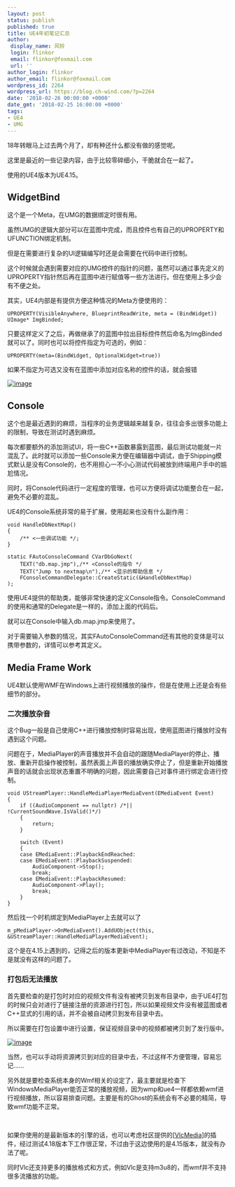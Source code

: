 ```yaml
---
layout: post
status: publish
published: true
title: UE4年初笔记汇总
author:
 display_name: 风铃
 login: flinkor
 email: flinkor@foxmail.com
 url: ''
author_login: flinkor
author_email: flinkor@foxmail.com
wordpress_id: 2264
wordpress_url: https://blog.ch-wind.com/?p=2264
date: '2018-02-26 00:00:00 +0000'
date_gmt: '2018-02-25 16:00:00 +0000'
tags:
- UE4
- UMG
---
```

18年转眼马上过去两个月了，却有种还什么都没有做的感觉呢。


这里是最近的一些记录内容，由于比较零碎细小，干脆就合在一起了。


使用的UE4版本为UE4.15。


## WidgetBind


这个是一个Meta，在UMG的数据绑定时很有用。


虽然UMG的逻辑大部分可以在蓝图中完成，而且控件也有自己的UPROPERTY和UFUNCTION绑定机制。


但是在需要进行复杂的UI逻辑编写时还是会需要在代码中进行控制。


这个时候就会遇到需要对应的UMG控件的指针的问题，虽然可以通过事先定义的UPROPERTY指针然后再在蓝图中进行赋值等一些方法进行。但在使用上多少会有不便之处。


其实，UE4内部是有提供方便这种情况的Meta方便使用的：



```
UPROPERTY(VisibleAnywhere, BlueprintReadWrite, meta = (BindWidget))
UImage* ImgBinded;
```

只要这样定义了之后，再做继承了的蓝图中拉出目标控件然后命名为ImgBinded就可以了。同时也可以将控件指定为可选的，例如：



```
UPROPERTY(meta=(BindWidget, OptionalWidget=true))
```

如果不指定为可选又没有在蓝图中添加对应名称的控件的话，就会报错


[![image](https://blog.ch-wind.com/wp-content/uploads/2018/02/image_thumb.png "image")](https://blog.ch-wind.com/wp-content/uploads/2018/02/image.png)


## Console


这个也是最近遇到的麻烦，当程序的业务逻辑越来越复杂，往往会多出很多功能上的限制，导致在测试时遇到麻烦。


每次都要额外的添加测试UI，将一些C++函数暴露到蓝图，最后测试功能就一片混乱了。此时就可以添加一些Console来方便在编辑器中调试，由于Shipping模式默认是没有Console的，也不用担心一不小心测试代码被放到终端用户手中的尴尬情况。


同时，将Console代码进行一定程度的管理，也可以方便将调试功能整合在一起，避免不必要的混乱。


UE4的Console系统非常的易于扩展，使用起来也没有什么副作用：



```
void HandleDbNextMap()
{
    /** <一些调试功能 */;
}

static FAutoConsoleCommand CVarDbGoNext(
    TEXT("db.map.jmp"),/** <Console的指令 */
    TEXT("Jump to nextmap\n"),/** <显示的帮助信息 */
    FConsoleCommandDelegate::CreateStatic(&HandleDbNextMap)
);
```

使用UE4提供的帮助类，能够非常快速的定义Console指令。ConsoleCommand的使用和通常的Delegate是一样的，添加上面的代码后。


就可以在Console中输入db.map.jmp来使用了。


对于需要输入参数的情况，其实FAutoConsoleCommand还有其他的变体是可以携带参数的，详情可以参考其定义。


## Media Frame Work


UE4默认使用WMF在Windows上进行视频播放的操作，但是在使用上还是会有些细节的部分。


### 二次播放杂音


这个Bug一般是自己使用C++进行播放控制时容易出现，使用蓝图进行播放时没有遇到这个问题。


问题在于，MediaPlayer的声音播放并不会自动的跟随MediaPlayer的停止、播放、重新开启操作被控制，虽然表面上声音的播放确实停止了，但是重新开始播放声音的话就会出现状态重置不明确的问题，因此需要自己对事件进行绑定会进行控制。



```
void UStreamPlayer::HandleMediaPlayerMediaEvent(EMediaEvent Event)
{
    if ((AudioComponent == nullptr) /*|| !CurrentSoundWave.IsValid()*/)
    {
        return;
    }

    switch (Event)
    {
    case EMediaEvent::PlaybackEndReached:
    case EMediaEvent::PlaybackSuspended:
        AudioComponent->Stop();
        break;
    case EMediaEvent::PlaybackResumed:
        AudioComponent->Play();
        break;
    }
}
```

然后找一个时机绑定到MediaPlayer上去就可以了



```
m_pMediaPlayer->OnMediaEvent().AddUObject(this, &UStreamPlayer::HandleMediaPlayerMediaEvent);
```

这个是在4.15上遇到的，记得之后的版本更新中MediaPlayer有过改动，不知是不是就没有这样的问题了。


### 打包后无法播放


首先要检查的是打包时对应的视频文件有没有被拷贝到发布目录中，由于UE4打包的时候只会对进行了链接注册的资源进行打包，所以如果视频文件没有被蓝图或者C++显式的引用的话，并不会被自动拷贝到发布目录中去。


所以需要在打包设置中进行设置，保证视频目录中的视频都被拷贝到了发行版中。


[![image](https://blog.ch-wind.com/wp-content/uploads/2018/02/additional-pack.jpg "image")](https://blog.ch-wind.com/wp-content/uploads/2018/02/additional-pack.jpg)


当然，也可以手动将资源拷贝到对应的目录中去，不过这样不方便管理，容易忘记……


另外就是要检查系统本身的Wmf相关的设定了，最主要就是检查下WindowsMediaPlayer能否正常的播放视频，因为wmp和ue4一样都依赖wmf进行视频播放，所以容易排查问题。主要是有的Ghost的系统会有不必要的精简，导致wmf功能不正常。


 


如果你使用的是最新版本的引擎的话，也可以考虑社区提供的[[VlcMedia](https://github.com/ue4plugins/VlcMedia)]的插件，经过测试4.18版本下工作很正常，不过由于这边使用的是4.15版本，就没有办法了呢。


同时Vlc还支持更多的播放格式和方式，例如Vlc是支持m3u8的，而wmf并不支持很多流播放的功能。


